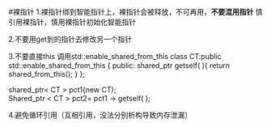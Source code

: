 #裸指针
1.裸指针绑到智能指针上，裸指针会被释放，不可再用，**不要混用指针**
慎引用裸指针，慎用裸指针初始化智能指针

2.不要用get到的指针去修改另一个指针

3.不要直接this
调用std::enable_shared_from_this
class CT:public std::enable_shared_from_this<CT>
{
public:
	shared_ptr<CT> getself( ){
		return shared_from_this();
	}
};

shared_ptr< CT > pct1{new CT);  
Shared_ptr < CT > pct2= pct1 -> getself( );

4.避免循环引用（互相引用，没法分别析构导致内存泄漏）
















